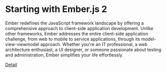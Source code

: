 # Starting with Ember.js 2

Ember redefines the JavaScript framework landscape by offering a comprehensive approach to client-side application development. Unlike other frameworks, Ember addresses the entire client-side application challenge, from web to mobile to service applications, through its model-view-viewmodel approach. Whether you're an IT professional, a web architecture enthusiast, a UI designer, or someone passionate about testing and administration, Ember simplifies your life effortlessly. 

[Detail](https://eduitfree.com/courses/starting-with-ember-js-2)